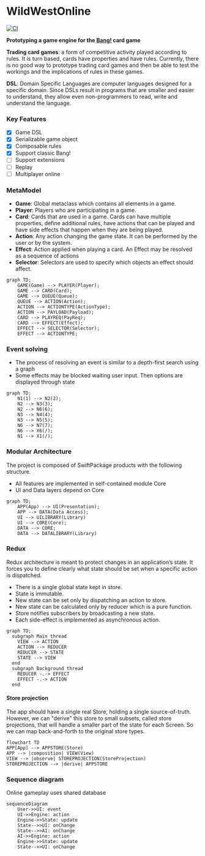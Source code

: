 # WildWestOnline

[![CI](https://github.com/stephtelolahy/WildWestOnline/actions/workflows/ios.yml/badge.svg)](https://github.com/stephtelolahy/WildWestOnline/actions/workflows/ios.yml)

**Prototyping a game engine for the [Bang!](<https://en.wikipedia.org/wiki/Bang!_(card_game)>) card game**

**Trading card games**: a form of competitive activity played according to rules. It is turn based, cards have properties and have rules.
Currently, there is no good way to prototype trading card games and then be able to test the workings and the implications of rules in these games. 

**DSL**: Domain Specific Languages are computer languages designed for a specific domain. 
Since DSLs result in programs that are smaller and easier to understand, they allow even non-programmers to read, write and understand the language.

### Key Features

- [x] Game DSL
- [x] Serializable game object
- [x] Composable rules
- [x] Support classic Bang!
- [ ] Support extensions
- [ ] Replay
- [ ] Multiplayer online

### MetaModel

- **Game**: Global metaclass which contains all elements in a game.
- **Player**: Players who are participating in a game.
- **Card**: Cards that are used in a game. Cards can have multiple properties, define additional rules, have actions that can be played and have side effects that happen when they are being played.
- **Action**: Any action changing the game state. It can be performed by the user or by the system.
- **Effect**: Action applied when playing a card. An Effect may be resolved as a sequence of actions
- **Selector**: Selectors are used to specify which objects an effect should affect.

```mermaid
graph TD;
    GAME(Game) --> PLAYER(Player);
    GAME --> CARD(Card);
    GAME --> QUEUE(Queue);
    QUEUE --> ACTION(Action);
    ACTION --> ACTIONTYPE(ActionType);
    ACTION --> PAYLOAD(Payload);
    CARD --> PLAYREQ(PayReq);
    CARD --> EFFECT(Effect);
    EFFECT --> SELECTOR(Selector);
    EFFECT --> ACTIONTYPE;
```

### Event solving

- The process of resolving an event is similar to a depth-first search using a graph 
- Some effects may be blocked waiting user input. Then options are displayed through state

```mermaid
graph TD;
    N1(1) --> N2(2);
    N2 --> N3(3);
    N2 --> N6(6);
    N3 --> N4(4);
    N3 --> N5(5);
    N6 --> N7(7);
    N6 --> X6(/);
    N1 --> X1(/);
```

### Modular Architecture

The project is composed of SwiftPackage products with the following structure. 
- All features are implemented in self-contained module Core
- UI and Data layers depend on Core

```mermaid
graph TD;
    APP(App) --> UI(Presentation);
    APP --> DATA(Data Access);
    UI --> UILIBRARY(Library)
    UI --> CORE(Core);
    DATA --> CORE;
    DATA --> DATALIBRARY(Library)
```

### Redux

Redux architecture is meant to protect changes in an application’s state. It forces you to define clearly what state should be set when a specific action is dispatched.

- There is a single global state kept in store.
- State is immutable.
- New state can be set only by dispatching an action to store.
- New state can be calculated only by reducer which is a pure function.
- Store notifies subscribers by broadcasting a new state.
- Each side-effect is implemented as asynchronous action.

```mermaid
graph TD;
  subgraph Main thread
    VIEW --> ACTION
    ACTION --> REDUCER
    REDUCER --> STATE
    STATE --> VIEW
  end
  subgraph Background thread
    REDUCER -.-> EFFECT
    EFFECT -.-> ACTION
  end
```

#### Store projection
The app should have a single real Store, holding a single source-of-truth. 
However, we can "derive" this store to small subsets, called store projections, that will handle a smaller part of the state for each Screen. So we can map back-and-forth to the original store types.

```mermaid
flowchart TD
APP[App] --> APPSTORE(Store)
APP --> |composition| VIEW(View)
VIEW --> |observe| STOREPROJECTION(StoreProjection)
STOREPROJECTION --> |derive| APPSTORE
```

### Sequence diagram

Online gameplay uses shared database

```mermaid
sequenceDiagram
    User->>UI: event
    UI->>Engine: action
    Engine->>State: update
    State-->>UI: onChange
    State-->>AI: onChange
    AI->>Engine: action
    Engine->>State: update
    State-->>UI: onChange
```
